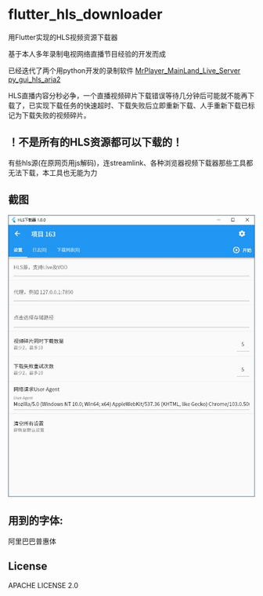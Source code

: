 # flutter_hls_downloader

用Flutter实现的HLS视频资源下载器

基于本人多年录制电视网络直播节目经验的开发而成

已经迭代了两个用python开发的录制软件
[MrPlayer_MainLand_Live_Server](https://github.com/gzlock/MrPlayer_MainLand_Live_Server)
[py_gui_hls_aria2](https://github.com/gzlock/py_gui_hls_aria2)

HLS直播内容分秒必争，一个直播视频碎片下载错误等待几分钟后可能就不能再下载了，已实现下载任务的快速超时、下载失败后立即重新下载、人手重新下载已标记为下载失败的视频碎片。

## ！不是所有的HLS资源都可以下载的！

有些hls源(在原网页用js解码)，连streamlink、各种浏览器视频下载器那些工具都无法下载，本工具也无能为力

## 截图

![截图](https://raw.githubusercontent.com/gzlock/images/master/flutter_hls_downloader/project_page.jpg)

## 用到的字体:

阿里巴巴普惠体

## License

APACHE LICENSE 2.0
